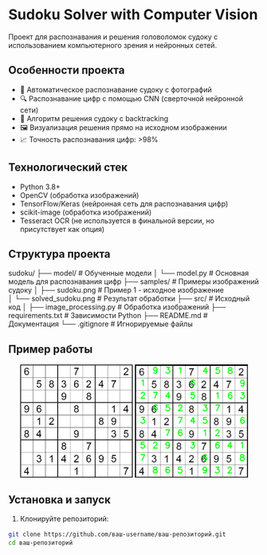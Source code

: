 # Sudoku Solver with Computer Vision

Проект для распознавания и решения головоломок судоку с использованием компьютерного зрения и нейронных сетей.

## Особенности проекта

- 📸 Автоматическое распознавание судоку с фотографий
- 🔍 Распознавание цифр с помощью CNN (сверточной нейронной сети)
- 🧩 Алгоритм решения судоку с backtracking
- 🖼️ Визуализация решения прямо на исходном изображении
- 📈 Точность распознавания цифр: >98%

## Технологический стек

- Python 3.8+
- OpenCV (обработка изображений)
- TensorFlow/Keras (нейронная сеть для распознавания цифр)
- scikit-image (обработка изображений)
- Tesseract OCR (не используется в финальной версии, но присутствует как опция)

## Структура проекта

sudoku/
├── model/                   # Обученные модели
│   └── model.py             # Основная модель для распознавания цифр
├── samples/                 # Примеры изображений судоку
│   ├── sudoku.png           # Пример 1 - исходное изображение        
│   └── solved_sudoku.png    # Результат обработки
├── src/                     # Исходный код
│   ├── image_processing.py  # Обработка изображений
├── requirements.txt         # Зависимости Python
├── README.md                # Документация
└── .gitignore               # Игнорируемые файлы

## Пример работы

<p align="center">
  <img src="images/sudoku.png" alt="Исходное судоку" width="45%">
  <img src="images/solved_sudoku.png" alt="Решенное судоку" width="45%">
  <br>
</p>

## Установка и запуск

1. Клонируйте репозиторий:
```bash
git clone https://github.com/ваш-username/ваш-репозиторий.git
cd ваш-репозиторий
